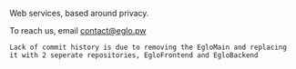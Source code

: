 Web services, based around privacy.

To reach us, email contact@eglo.pw


```
Lack of commit history is due to removing the EgloMain and replacing it with 2 seperate repositories, EgloFrontend and EgloBackend
```
